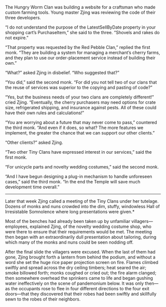 The Hungry Worm Clan was building a website for a craftsman who made custom farming tools. Young master Zjing was reviewing the code of their three developers.

“I do not understand the purpose of the LatestSellByDate property in your shopping cart’s PurchaseItem,” she said to the three. “Shovels and rakes do not expire.”

“That property was requested by the Red Pebble Clan,” replied the first monk.  “They are building a system for managing a merchant’s cherry farms, and they plan to use our order-placement service instead of building their own.”

“What?” asked Zjing in disbelief. “Who suggested that?”

“You did,” said the second monk.  “For did you not tell two of our clans that the reuse of services was superior to the copying and pasting of code?”

“Yes, but the business needs of your two clans are completely different!” cried Zjing. “Eventually, the cherry purchasers may need options for crate size, refrigerated shipping, and insurance against pests. All of these could have their own rules and calculations!”

“You are worrying about a future that may never come to pass,” countered the third monk.  “And even if it does, so what?  The more features we implement, the greater the chance that we can support our other clients.”

“Other clients?” asked Zjing.

“Two other Tiny Clans have expressed interest in our services,” said the first monk.

“For unicycle parts and novelty wedding costumes,” said the second monk.

“And I have begun designing a plug-in mechanism to handle unforeseen cases,” said the third monk.  “In the end the Temple will save much development time overall.”

----------

Later that week Zjing called a meeting of the Tiny Clans under her tutelage.  Dozens of monks and nuns crowded into the dim, stuffy, windowless Hall of Irresistable Somnolence where long presentations were given.*

Most of the benches had already been taken up by unfamiliar villagers—employees, explained Zjing, of the novelty wedding costume shop, who were there to ensure that their requirements would be met.  The meeting then began with an extraordinarily dull presentation about tailoring, during which many of the monks and nuns could be seen nodding off.

After the final slide the villagers were excused.  When the last of them had gone, Zjing brought forth a lantern from behind the podium, and without a word she set the huge rice paper projection screen on fire.  Flames climbed swiftly and spread across the dry ceiling timbers; heat seared the air; smoke billowed forth; monks coughed or cried out; the fire alarm clanged; then somewhere overhead the sprinkers came to life and began gushing water ineffectively on the scene of pandemonium below.  It was only then—as the occupants rose to flee in four different directions to the four exit doors—that they discovered that their robes had been swiftly and skillfully sewn to the robes of their neighbors.
